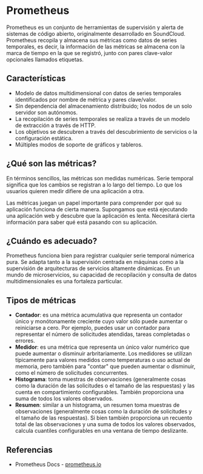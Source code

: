 # Prometheus
Prometheus es un conjunto de herramientas de supervisión y alerta de sistemas de código abierto, originalmente desarrollado en SoundCloud. Prometheus recopila y almacena sus métricas como datos de series temporales, es decir, la información de las métricas se almacena con la marca de tiempo en la que se registró, junto con pares clave-valor opcionales llamados etiquetas.

## Características
- Modelo de datos multidimensional con datos de series temporales identificados por nombre de métrica y pares clave/valor.
- Sin dependencia del almacenamiento distribuido; los nodos de un solo servidor son autónomos.
- La recopilación de series temporales se realiza a través de un modelo de extracción a través de HTTP.
- Los objetivos se descubren a través del descubrimiento de servicios o la configuración estática.
- Múltiples modos de soporte de gráficos y tableros.

## ¿Qué son las métricas?
En términos sencillos, las métricas son medidas numéricas. Serie temporal significa que los cambios se registran a lo largo del tiempo. Lo que los usuarios quieren medir difiere de una aplicación a otra.

Las métricas juegan un papel importante para comprender por qué su aplicación funciona de cierta manera. Supongamos que está ejecutando una aplicación web y descubre que la aplicación es lenta. Necesitará cierta información para saber qué está pasando con su aplicación.

## ¿Cuándo es adecuado?
Prometheus funciona bien para registrar cualquier serie temporal númerica pura. Se adapta tanto a la supervisión centrada en máquinas como a la supervisión de arquitecturas de servicios altamente dinámicas. En un mundo de microservicios, su capacidad de recopilación y consulta de datos multidimensionales es una fortaleza particular.

## Tipos de métricas
- **Contador**: es una métrica acumulativa que representa un contador único y monótonamente creciente cuyo valor sólo puede aumentar o reiniciarse a cero. Por ejemplo, puedes usar un contador para representar el número de solicitudes atendidas, tareas completadas o errores.
- **Medidor**: es una métrica que representa un único valor numérico que puede aumentar o disminuir arbritariamente. Los medidores se utilizan típicamente para valores medidos como temperaturas o uso actual de memoria, pero también para "contar" que pueden aumentar o disminuir, como el número de solicitudes concurrentes.
- **Histograma**: toma muestras de observaciones (generalmente cosas como la duración de las solicitudes o el tamaño de las respuestas) y las cuenta en compartimiento configurables. También proporciona una suma de todos los valores observados.
- **Resumen**: similar a un histograma, un resumen toma muestras de observaciones (generalmente cosas como la duración de solicitudes y el tamaño de las respuestas). Si bien también proporciona un recuento total de las observaciones y una suma de todos los valores observados, calcula cuantiles configurables en una ventana de tiempo deslizante.

## Referencias
- Prometheus Docs - [prometheus.io](https://prometheus.io/docs/introduction/overview/)
